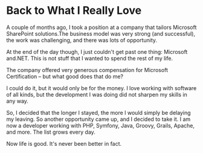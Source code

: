 # Back to What I Really Love

  A couple of months ago, I took a position at a company that tailors Microsoft SharePoint solutions.The business model was very strong (and successful), the work was challenging, and there was lots of opportunity.

 At the end of the day though, I just couldn't get past one thing: Microsoft and.NET. This is not stuff that I wanted to spend the rest of my life.

 The company offered very generous compensation for Microsoft Certification – but what good does that do me?

 I could do it, but it would only be for the money. I love working with software of all kinds, but the development I was doing did not sharpen my skills in any way.

 So, I decided that the longer I stayed, the more I would simply be delaying my leaving. So another opportunity came up, and I decided to take it. I am now a developer working with PHP, Symfony, Java, Groovy, Grails, Apache, and more. The list grows every day.

 Now life is good. It's never been better in fact.

  